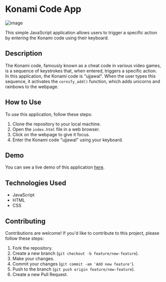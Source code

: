 # Konami Code App
![image](https://github.com/cyber-rush/Day-11---Konami-Code/assets/66362774/bb4418ba-703e-45d5-b3e5-beb162c0c2e7)

This simple JavaScript application allows users to trigger a specific action by entering the Konami code using their keyboard.

## Description

The Konami code, famously known as a cheat code in various video games, is a sequence of keystrokes that, when entered, triggers a specific action. In this application, the Konami code is "ujjawal". When the user types this sequence, it activates the `cornify_add()` function, which adds unicorns and rainbows to the webpage.

## How to Use

To use this application, follow these steps:

1. Clone the repository to your local machine.
2. Open the `index.html` file in a web browser.
3. Click on the webpage to give it focus.
4. Enter the Konami code "ujjawal" using your keyboard.

## Demo

You can see a live demo of this application [here](https://day-11-konami-code.vercel.app/).

## Technologies Used

- JavaScript
- HTML
- CSS

## Contributing

Contributions are welcome! If you'd like to contribute to this project, please follow these steps:

1. Fork the repository.
2. Create a new branch (`git checkout -b feature/new-feature`).
3. Make your changes.
4. Commit your changes (`git commit -am 'Add new feature'`).
5. Push to the branch (`git push origin feature/new-feature`).
6. Create a new Pull Request.



